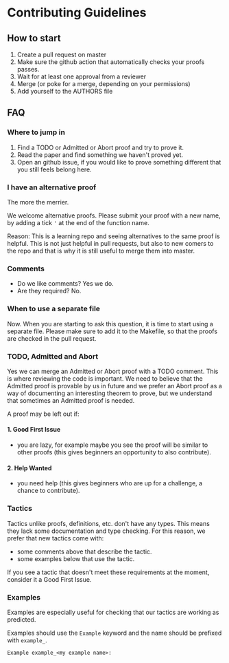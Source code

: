 # Contributing Guidelines

## How to start

1. Create a pull request on master
2. Make sure the github action that automatically checks your proofs passes.
3. Wait for at least one approval from a reviewer
4. Merge (or poke for a merge, depending on your permissions)
5. Add yourself to the AUTHORS file

## FAQ

### Where to jump in

1. Find a TODO or Admitted or Abort proof and try to prove it.
2. Read the paper and find something we haven't proved yet.
3. Open an github issue, if you would like to prove something different that you still feels belong here.

### I have an alternative proof

The more the merrier.

We welcome alternative proofs.  Please submit your proof with a new name, by adding a tick `'` at the end of the function name.

Reason: This is a learning repo and seeing alternatives to the same proof is helpful.  This is not just helpful in pull requests, but also to new comers to the repo and that is why it is still useful to merge them into master.

### Comments

 - Do we like comments? Yes we do.
 - Are they required? No.

### When to use a separate file

Now.  When you are starting to ask this question, it is time to start using a separate file. Please make sure to add it to the Makefile, so that the proofs are checked in the pull request.

### TODO, Admitted and Abort
Yes we can merge an Admitted or Abort proof with a TODO comment.  This is where reviewing the code is important.  We need to believe that the Admitted proof is provable by us in future and we prefer an Abort proof as a way of documenting an interesting theorem to prove, but we understand that sometimes an Admitted proof is needed.

A proof may be left out if:

 #### 1. Good First Issue
 - you are lazy, for example maybe you see the proof will be similar to other proofs (this gives beginners an opportunity to also contribute).
 #### 2. Help Wanted
 - you need help (this gives beginners who are up for a challenge, a chance to contribute).

### Tactics

Tactics unlike proofs, definitions, etc. don't have any types.
This means they lack some documentation and type checking.
For this reason, we prefer that new tactics come with:
  - some comments above that describe the tactic.
  - some examples below that use the tactic.

If you see a tactic that doesn't meet these requirements at the moment, consider it a Good First Issue.

### Examples

Examples are especially useful for checking that our tactics are working as predicted.

Examples should use the `Example` keyword and the name should be prefixed with `example_`.

```
Example example_<my example name>:
```
